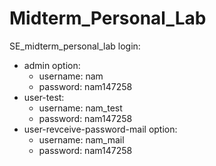 # Midterm_Personal_Lab
SE_midterm_personal_lab
login:
+ admin option:
  + username: nam
  + password: nam147258
+ user-test:
  + username: nam_test
  + password: nam147258
+ user-revceive-password-mail option:
  + username: nam_mail
  + password: nam147258
